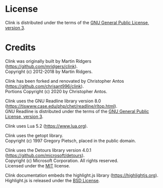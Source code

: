 # License

Clink is distributed under the terms of the [GNU General Public License, version 3](http://www.gnu.org/licenses/gpl.html).

# Credits

Clink was originally built by Martin Ridgers (https://github.com/mridgers/clink).<br>
Copyright (c) 2012-2018 by Martin Ridgers.

Clink has been forked and renovated by Christopher Antos (https://github.com/chrisant996/clink).<br>
Portions Copyright (c) 2020 by Christopher Antos.

Clink uses the GNU Readline library version 8.0 (https://tiswww.case.edu/php/chet/readline/rltop.html).<br>
GNU Readline is distributed under the terms of the [GNU General Public License, version 3](http://www.gnu.org/licenses/gpl.html).

Clink uses Lua 5.2 (https://www.lua.org).

Clink uses the getopt library.<br>
Copyright (c) 1997 Gregory Pietsch, placed in the public domain.

Clink uses the Detours library version 4.0.1 (https://github.com/microsoft/detours).<br>
Copyright (c) Microsoft Corporation. All rights reserved.<br>
Licensed under the [MIT](https://github.com/microsoft/Detours/blob/e5400b4ec59478cb0f435cf3b1338226bcbe28f6/LICENSE.txt) license.

Clink documentation embeds the highlight.js library (https://highlightjs.org).<br>
Highlight.js is released under the [BSD License](https://github.com/highlightjs/highlight.js/blob/master/LICENSE).

<!-- vim: wrap nolist ft=markdown
-->
